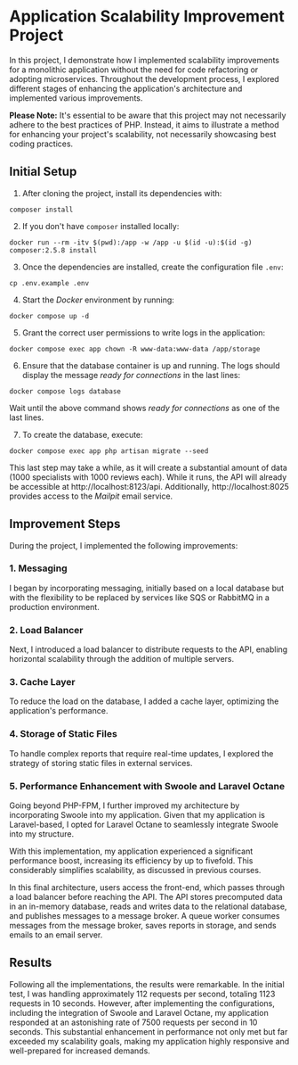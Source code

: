 # Application Scalability Improvement Project

In this project, I demonstrate how I implemented scalability improvements for a monolithic application without the need for code refactoring or adopting microservices. Throughout the development process, I explored different stages of enhancing the application's architecture and implemented various improvements.

**Please Note:** It's essential to be aware that this project may not necessarily adhere to the best practices of PHP. Instead, it aims to illustrate a method for enhancing your project's scalability, not necessarily showcasing best coding practices.

## Initial Setup

1. After cloning the project, install its dependencies with:
```shell
composer install
```

2. If you don't have `composer` installed locally:
```shell
docker run --rm -itv $(pwd):/app -w /app -u $(id -u):$(id -g) composer:2.5.8 install
```

3. Once the dependencies are installed, create the configuration file `.env`:
```shell
cp .env.example .env
```

4. Start the _Docker_ environment by running:
```shell
docker compose up -d
```

5. Grant the correct user permissions to write logs in the application:
```shell
docker compose exec app chown -R www-data:www-data /app/storage
```

6. Ensure that the database container is up and running. The logs should display the message _ready for connections_ in the last lines:
```shell
docker compose logs database
``` 
Wait until the above command shows _ready for connections_ as one of the last lines.

7. To create the database, execute:
```shell
docker compose exec app php artisan migrate --seed
```

This last step may take a while, as it will create a substantial amount of data (1000 specialists with 1000 reviews each). While it runs, the API will already be accessible at http://localhost:8123/api. Additionally, http://localhost:8025 provides access to the _Mailpit_ email service.

## Improvement Steps

During the project, I implemented the following improvements:

### 1. Messaging

I began by incorporating messaging, initially based on a local database but with the flexibility to be replaced by services like SQS or RabbitMQ in a production environment.

### 2. Load Balancer

Next, I introduced a load balancer to distribute requests to the API, enabling horizontal scalability through the addition of multiple servers.

### 3. Cache Layer

To reduce the load on the database, I added a cache layer, optimizing the application's performance.

### 4. Storage of Static Files

To handle complex reports that require real-time updates, I explored the strategy of storing static files in external services.

### 5. Performance Enhancement with Swoole and Laravel Octane

Going beyond PHP-FPM, I further improved my architecture by incorporating Swoole into my application. Given that my application is Laravel-based, I opted for Laravel Octane to seamlessly integrate Swoole into my structure.

With this implementation, my application experienced a significant performance boost, increasing its efficiency by up to fivefold. This considerably simplifies scalability, as discussed in previous courses.

In this final architecture, users access the front-end, which passes through a load balancer before reaching the API. The API stores precomputed data in an in-memory database, reads and writes data to the relational database, and publishes messages to a message broker. A queue worker consumes messages from the message broker, saves reports in storage, and sends emails to an email server.

## Results

Following all the implementations, the results were remarkable. In the initial test, I was handling approximately 112 requests per second, totaling 1123 requests in 10 seconds. However, after implementing the configurations, including the integration of Swoole and Laravel Octane, my application responded at an astonishing rate of 7500 requests per second in 10 seconds. This substantial enhancement in performance not only met but far exceeded my scalability goals, making my application highly responsive and well-prepared for increased demands.
